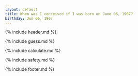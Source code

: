```yaml
---
layout: default
title: When was I conceived if I was born on June 06, 1907?
birthday: Jun 06, 1907
---
```


{% include header.md %}

{% include guess.md %}

{% include calculate.md %}

{% include safety.md %}

{% include footer.md %}



